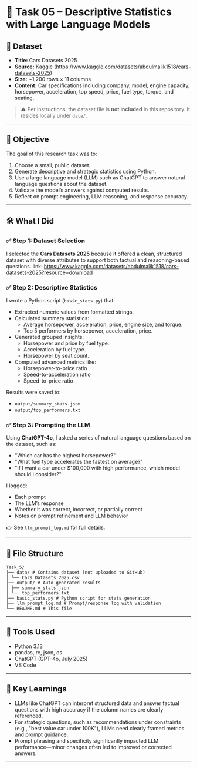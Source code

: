 # 🧠 Task 05 – Descriptive Statistics with Large Language Models

## 📁 Dataset
- **Title:** Cars Datasets 2025  
- **Source:** Kaggle (https://www.kaggle.com/datasets/abdulmalik1518/cars-datasets-2025)  
- **Size:** ~1,200 rows × 11 columns  
- **Content:** Car specifications including company, model, engine capacity, horsepower, acceleration, top speed, price, fuel type, torque, and seating.

> ⚠️ Per instructions, the dataset file is **not included** in this repository. It resides locally under `data/`.

---

## 🎯 Objective
The goal of this research task was to:
1. Choose a small, public dataset.
2. Generate descriptive and strategic statistics using Python.
3. Use a large language model (LLM) such as ChatGPT to answer natural language questions about the dataset.
4. Validate the model’s answers against computed results.
5. Reflect on prompt engineering, LLM reasoning, and response accuracy.

---

## 🛠️ What I Did

### ✅ Step 1: Dataset Selection  
I selected the **Cars Datasets 2025** because it offered a clean, structured dataset with diverse attributes to support both factual and reasoning-based questions.
link: https://www.kaggle.com/datasets/abdulmalik1518/cars-datasets-2025?resource=download

### ✅ Step 2: Descriptive Statistics  
I wrote a Python script (`basic_stats.py`) that:
- Extracted numeric values from formatted strings.
- Calculated summary statistics:
  - Average horsepower, acceleration, price, engine size, and torque.
  - Top 5 performers by horsepower, acceleration, price.
- Generated grouped insights:
  - Horsepower and price by fuel type.
  - Acceleration by fuel type.
  - Horsepower by seat count.
- Computed advanced metrics like:
  - Horsepower-to-price ratio
  - Speed-to-acceleration ratio
  - Speed-to-price ratio

Results were saved to:
- `output/summary_stats.json`  
- `output/top_performers.txt`

### ✅ Step 3: Prompting the LLM  
Using **ChatGPT-4o**, I asked a series of natural language questions based on the dataset, such as:
- "Which car has the highest horsepower?"
- "What fuel type accelerates the fastest on average?"
- "If I want a car under $100,000 with high performance, which model should I consider?"

I logged:
- Each prompt
- The LLM’s response
- Whether it was correct, incorrect, or partially correct
- Notes on prompt refinement and LLM behavior

👉 See `llm_prompt_log.md` for full details.

---

## 📂 File Structure
```
Task_5/
├── data/ # Contains dataset (not uploaded to GitHub)
│ └── Cars Datasets 2025.csv
├── output/ # Auto-generated results
│ ├── summary_stats.json
│ └── top_performers.txt
├── basic_stats.py # Python script for stats generation
├── llm_prompt_log.md # Prompt/response log with validation
└── README.md # This file
```

---

## 🧪 Tools Used
- Python 3.13
- pandas, re, json, os
- ChatGPT (GPT-4o, July 2025)
- VS Code

---

## 🧠 Key Learnings
- LLMs like ChatGPT can interpret structured data and answer factual questions with high accuracy if the column names are clearly referenced.
- For strategic questions, such as recommendations under constraints (e.g., "best value car under 100K"), LLMs need clearly framed metrics and prompt guidance.
- Prompt phrasing and specificity significantly impacted LLM performance—minor changes often led to improved or corrected answers.

---
